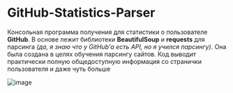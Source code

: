 # GitHub-Statistics-Parser
Консольная программа получения для статистики о пользователе **GitHub**. В основе лежит библиотеки **BeautifulSoup** и **requests** для парсинга *(да, я знаю что у GitHub'a есть API, но я учился парсингу)*. Она была создана в целях обучения парсингу сайтов. Код выводит практически полную общедоступную информация со странички пользователя и даже чуть больше 

![image](https://user-images.githubusercontent.com/78260779/139718634-06e736f7-f8cd-48df-ad9d-8f805da6c747.png)
